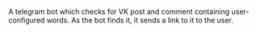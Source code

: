 A telegram bot which checks for VK post and comment containing user-configured words.
As the bot finds it, it sends a link to it to the user.
